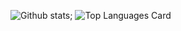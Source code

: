 
![Github stats](https://github-readme-stats.vercel.app/api?username=drewwint&theme=highcontrast&show_icons=true&count_private=true&count_private=true); ![Top Languages Card](https://github-readme-stats.vercel.app/api/top-langs/?username=drewwint&theme=highcontrast&compact=true)
